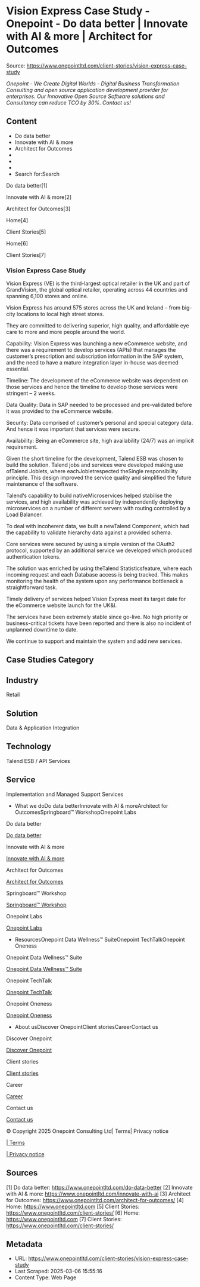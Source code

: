 # Vision Express Case Study - Onepoint - Do data better | Innovate with AI & more | Architect for Outcomes

Source: https://www.onepointltd.com/client-stories/vision-express-case-study

*Onepoint - We Create Digital Worlds - Digital Business Transformation Consulting and open source application development provider for enterprises. Our Innovative Open Source Software solutions and Consultancy can reduce TCO by 30%. Contact us!*

## Content

- Do data better
- Innovate with AI & more
- Architect for Outcomes
- 
- 
- 
- Search for:Search

Do data better[1]

Innovate with AI & more[2]

Architect for Outcomes[3]

Home[4]

Client Stories[5]

Home[6]

Client Stories[7]

### Vision Express Case Study

Vision Express (VE) is the third-largest optical retailer in the UK and part of GrandVision, the global optical retailer, operating across 44 countries and spanning 6,100 stores and online.

Vision Express has around 575 stores across the UK and Ireland – from big-city locations to local high street stores.

They are committed to delivering superior, high quality, and affordable eye care to more and more people around the world.

Capability: Vision Express was launching a new eCommerce website, and there was a requirement to develop services (APIs) that manages the customer’s prescription and subscription information in the SAP system, and the need to have a mature integration layer in-house was deemed essential.

Timeline: The development of the eCommerce website was dependent on those services and hence the timeline to develop those services were stringent – 2 weeks.

Data Quality: Data in SAP needed to be processed and pre-validated before it was provided to the eCommerce website.

Security: Data comprised of customer’s personal and special category data. And hence it was important that services were secure.

Availability: Being an eCommerce site, high availability (24/7) was an implicit requirement.

Given the short timeline for the development, Talend ESB was chosen to build the solution. Talend jobs and services were developed making use ofTalend Joblets, where eachJobletrespected theSingle responsibility principle. This design improved the service quality and simplified the future maintenance of the software.

Talend‘s capability to build nativeMicroservices helped stabilise the services, and high availability was achieved by independently deploying microservices on a number of different servers with routing controlled by a Load Balancer.

To deal with incoherent data, we built a newTalend Component, which had the capability to validate hierarchy data against a provided schema.

Core services were secured by using a simple version of the OAuth2 protocol, supported by an additional service we developed which produced authentication tokens.

The solution was enriched by using theTalend Statisticsfeature, where each incoming request and each Database access is being tracked. This makes monitoring the health of the system upon any performance bottleneck a straightforward task.

Timely delivery of services helped Vision Express meet its target date for the eCommerce website launch for the UK&I.

The services have been extremely stable since go-live. No high priority or business-critical tickets have been reported and there is also no incident of unplanned downtime to date.

We continue to support and maintain the system and add new services.

## Case Studies Category

## Industry

Retail

## Solution

Data & Application Integration

## Technology

Talend ESB / API Services

## Service

Implementation and Managed Support Services

- What we doDo data betterInnovate with AI & moreArchitect for OutcomesSpringboard™ WorkshopOnepoint Labs

Do data better

[Do data better](/do-data-better)

Innovate with AI & more

[Innovate with AI & more](/innovate-with-ai-more/)

Architect for Outcomes

[Architect for Outcomes](/architect-for-outcomes/)

Springboard™ Workshop

[Springboard™ Workshop](/onepoint-springboard/)

Onepoint Labs

[Onepoint Labs](/onepoint-labs/)

- ResourcesOnepoint Data Wellness™ SuiteOnepoint TechTalkOnepoint Oneness

Onepoint Data Wellness™ Suite

[Onepoint Data Wellness™ Suite](/data-wellness/)

Onepoint TechTalk

[Onepoint TechTalk](/techtalk)

Onepoint Oneness

[Onepoint Oneness](/oneness/)

- About usDiscover OnepointClient storiesCareerContact us

Discover Onepoint

[Discover Onepoint](/discover-onepoint/)

Client stories

[Client stories](/client-stories/)

Career

[Career](/career-opportunities/)

Contact us

[Contact us](/contact-us/)

© Copyright 2025 Onepoint Consulting Ltd| Terms| Privacy notice

[| Terms](/policies/)

[| Privacy notice](/policies/privacy-policy/)


## Sources

[1] Do data better: https://www.onepointltd.com/do-data-better
[2] Innovate with AI & more: https://www.onepointltd.com/innovate-with-ai
[3] Architect for Outcomes: https://www.onepointltd.com/architect-for-outcomes/
[4] Home: https://www.onepointltd.com
[5] Client Stories: https://www.onepointltd.com/client-stories/
[6] Home: https://www.onepointltd.com
[7] Client Stories: https://www.onepointltd.com/client-stories/

## Metadata

- URL: https://www.onepointltd.com/client-stories/vision-express-case-study
- Last Scraped: 2025-03-06 15:55:16
- Content Type: Web Page
